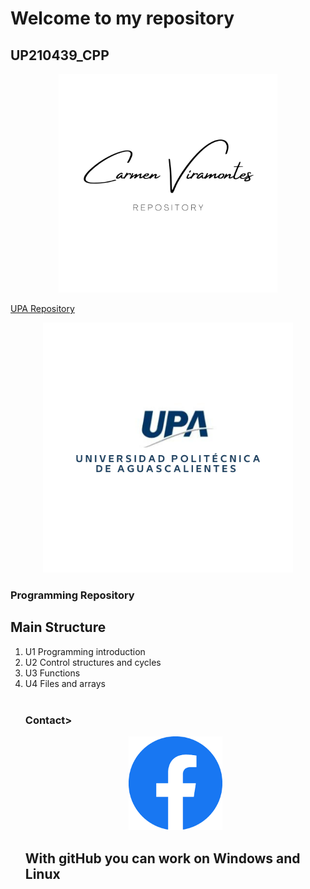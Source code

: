 <h1> Welcome to my repository
<h2> UP210439_CPP</h2>
<p align="center">
<img src="/imagenes/logop.png" width="350">
<br>
<p>
<a href="https://github.com/UPA-ISC/ProgramacionCpp"> UPA Repository</a>
</p>
<p align="center">
<a href="https://upa.edu.mx/">
<img src="/imagenes/UPA.png" width="400">
<a/>
<p/>
<h3>Programming Repository</h3>
<h2>Main Structure</h2>
<ol>
<li>U1 Programming introduction</li>
<li>U2 Control structures and cycles</li>
<li>U3 Functions</li>
<li>U4 Files and arrays</li>
<br>
<p>
<h3>Contact>
<p align="center">
<a href="https://www.facebook.com/carmen.viramontes.71/about_details">
<img src="/imagenes/fc.png" width="150">
<a/>
<p/>
<h2>With gitHub you can work on Windows and Linux

